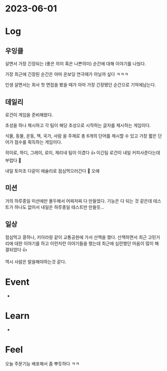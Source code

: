 # 2023-06-01

# Log

## 우잉클

살면서 가장 긴장되는 (좋은 의미 혹은 나쁜의미) 순간에 대해 이야기를 나눴다.

가장 최근에 긴장된 순간은 아마 온보딩 연극때가 아닐까 싶다 ㅋㅋㅋ

인생 살면서는 회사 첫 면접을 봤을 때가 아마 가장 긴장됐던 순간으로 기억에남는다.

## 데일리

로건이 게임을 준비해왔다.

초성을 하나 제시하고 각 팀이 해당 초성으로 시작하는 글자를 제시하는 게임이다.

식물, 동물, 운동, 책, 국가, 사람 을 주제로 총 6개의 단어를 제시할 수 있고 가장 짧은 단어가 점수를 획득하는 게임이다.

히이로, 하디, 그레이, 로이, 제리네 팀이 이겼다 👍
이긴팀 로건이 내일 커피사준다는데 부럽다 🥹

내일 토미조 다같이 애슐리로 점심먹으러간다 🍚 오예

## 미션

거의 하루종일 미션에만 몰두해서 어찌저찌 다 만들었다.
기능은 다 되는 것 같은데 테스트가 하나도 없어서 내일은 하루종일 테스트만 만들듯...

## 일상

점심먹고 콩하나, 키아라랑 같이 교통공원에 가서 산책을 했다.
산책하면서 최근 고민거리에 대한 이야기를 하고 이런저런 이야기들을 했는데 최근에 심란했던 마음이 많이 해결되었다 👍

역시 사람은 말을해야하는것 같다.

# Event

- 

# Learn

- 

# Feel

오늘 주문기능 배포해서 좀 뿌듯하다 ㅋㅋ
